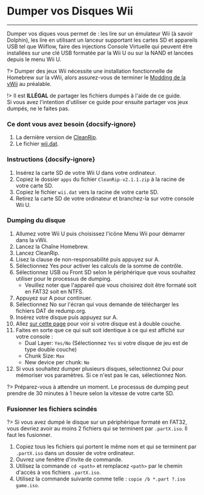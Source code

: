 # Dumper vos Disques Wii
---
Dumper vos diques vous permet de : les lire sur un émulateur Wii (à savoir Dolphin), les lire en utilisant un lanceur supportant les cartes SD et appareils USB tel que Wiiflow, faire des injections Console Virtuelle qui peuvent être installées sur une clé USB formatée par la Wii U ou sur la NAND et lancées depuis le menu Wii U.

?> Dumper des jeux Wii nécessite une installation fonctionnelle de Homebrew sur la vWii, alors assurez-vous de terminer le [Modding de la vWii](vwii-modding) au préalable.

!> Il est **ILLÉGAL** de partager les fichiers dumpés à l'aide de ce guide.  
Si vous avez l'intention d'utiliser ce guide pour ensuite partager vos jeux dumpés, ne le faites pas.

### Ce dont vous avez besoin {docsify-ignore}

1. La dernière version de [CleanRip](https://github.com/emukidid/cleanrip/releases/download/2.1.1/CleanRip-v2.1.1.zip).
1. Le fichier [wii.dat](https://github.com/emukidid/cleanrip/releases/download/2.1.1/wii.dat).

### Instructions {docsify-ignore}

1. Insérez la carte SD de votre Wii U dans votre ordinateur.
1. Copiez le dossier `apps` du fichier `CleanRip-v2.1.1.zip` à la racine de votre carte SD.
1. Copiez le fichier `wii.dat` vers la racine de votre carte SD.
1. Retirez la carte SD de votre ordinateur et branchez-la sur votre console Wii U.

### Dumping du disque

1. Allumez votre Wii U puis choisissez l'icône Menu Wii pour démarrer dans la vWii.
1. Lancez la Chaîne Homebrew.
1. Lancez CleanRip.
1. Lisez la clause de non-responsabilité puis appuyez sur A.
1. Sélectionnez Yes pour activer les calculs de la somme de contrôle.
1. Sélectionnez USB ou Front SD selon le périphérique que vous souhaitez utiliser pour le processus de dumping.
    - Veuillez noter que l'appareil que vous choisirez doit être formaté soit en FAT32 soit en NTFS.
1. Appuyez sur A pour continuer.
1. Sélectionnez No sur l'écran qui vous demande de télécharger les fichiers DAT de redump.org.
1. Insérez votre disque puis appuyez sur A.
1. Allez [sur cette page](https://wiki.dolphin-emu.org/index.php?title=Category:Dual_Layer_Disc_games) pour voir si votre disque est à double couche.
1. Faites en sorte que ce qui suit soit identique à ce qui est affiché sur votre console :
    - Dual Layer: `Yes/No` (Sélectionnez `Yes` si votre disque de jeu est de type double couche)
    - Chunk Size: `Max`
    - New device per chunk: `No`
1. Si vous souhaitez dumper plusieurs disques, sélectionnez Oui pour mémoriser vos paramètres. Si ce n'est pas le cas, sélectionnez Non.

?> Préparez-vous à attendre un moment. Le processus de dumping peut prendre de 30 minutes à 1 heure selon la vitesse de votre carte SD.

### Fusionner les fichiers scindés

?> Si vous avez dumpé le disque sur un périphérique formaté en FAT32, vous devriez avoir au moins 2 fichiers qui se terminent par `.partX.iso`. Il faut les fusionner.

1. Copiez tous les fichiers qui portent le même nom et qui se terminent par `.partX.iso` dans un dossier de votre ordinateur.
1. Ouvrez une fenêtre d'invite de commande.
1. Utilisez la commande `cd <path>` et remplacez `<path>` par le chemin d'accès à vos fichiers `.partX.iso`.
1. Utilisez la commande suivante comme telle : `copie /b *.part ?.iso game.iso`.